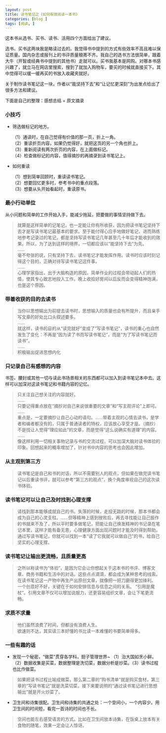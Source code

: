 ```yaml
---
layout: post
title: 读书笔记之《如何有效阅读一本书》
categories: [blog ]
tags: [阅读, ]
---
```

这本书从选书、买书、读书、活用四个方面给出了建议。  

选书、买书这两块我是略读过去的。我觉得书中提到的方式有些效率不高且难以保证质量。国内杂志或报刊上的书评质量稂莠不齐。我自己的选书方法很简单，跟着大牛（开智或经典书中提到的其他书）走就可以。买书我基本是网购。对哪本书感兴趣了，就立马在网店里搜索，搜到了就加入购物车，要买的时候就直接买下。其中觉得可以缓一缓再买的书放入收藏夹就好。  
  
关于制作读书笔记这一块，作者以“能坚持下去”和“让记忆更深刻”为出发点给出了很多方法和建议。   

下面是自己的整理：感想总结 + 原文摘录 

### 小技巧
* 筛选做标记的地方。
  
  （1）通读时，在自己觉得有价值的那一页，折上一角。  
  （2）重读折页内容，如果仍觉得好，就把这页的另一个角也折上。  
  （3）重新阅读有两次折页的内容，在上面做标记。  
  （4）检查做标记的内容，值得摘抄的再摘录到读书笔记上。  

* 如何重读
  
  （1）想到简单回顾时，重读读书笔记。  
  （2）想要回忆更多时，参考书中的重点段落。  
  （3）想要从头开始看起时，重读原书。  

### 最小行动单位
从小问题和简单的工作开始入手，能减少拖延，把要做的事情坚持做下去。

> 就算是这样简单的记笔记，也一定能让你有所收获，因为把读书笔记坚持下去才是写读书笔记最基本的要求。至于能付得心应手地做好笔记，进而熟练地参考记录过的笔记，都是坚持写读书笔记几年甚至几十年后才能收到的效果。所以，为了达到这样的境界，一切都应该以“能坚持下去”为先。  
> ......  
> 毫不夸张的说，只有坚持下去，读书笔记才能发挥作用。读书时应该时刻记得这个目的，正确对待写读书笔记这件事。  
> ......   
> 心理学家指出，出于大脑构造的原因，简单作业的过程会带动起人们的热情，使其专心致志地投入工作。晚上收拾好房间以后反而会变得精神饱满，也是这个原因。  
  
### 带着收获的目的去读书 

> 当你以思想输出为前提去读书时，思想输入的质量也会有所提升，而且亲手写文章的好处比口头叙述要多。   
> ......   
> 就这样，读书的目的从“读完就好”变成了“写读书笔记”，读书的重心也自然发生了变化：不再是“因为读了书而写读书笔记”，而是“为了写读书笔记而读书”。   
> ......  
> 积极输出促进思想内化  
  
  
### 只记录自己有感想的内容  
书签、腰封或其他一切与读此书场景相关的东西都可以加入到读书笔记本中去。这样可以加深对这读书笔记和书籍内容的记忆。  

> 只关注自己想关注的内容就好。    
> ......     
> 只要记得重点放在“摘抄对自己来说很重要的文章”和“写主观评论”上即可。   
> ......    
> 重点是，一定要摘抄让自己心动的语句。......带着主观的心情去读书，是学者和编者都没有的，只属于普通读者的特权，应该放心享受才是。（摘抄）不是找让人觉得“理应如此”的文章，而是觉得“这么说确实有道理”的内容。  
> ......   
> 像这样利用一切相关事物记录与书的交流过程，可以加深大脑对读书体验的印象。回想起来的概率增加了，针对书中内容的思考也会因此增加。  


### 从主观到第三方
> 读书笔记是自己和书的对话，所以不需要别人的观点，但如果在做完读书笔记以后重读书评，就可以参考“第三方的观点”，换个角度审视自己的这次读书体验。 

### 读书笔记可以让自己及时找到心理支撑 

> 请找到那本能够成就自己的书。失落的时候，走投无路的时候，那本书都会成为自己的心灵支柱。......但等精神上感到挫败后，再去寻找能让自己振作的书就来不及了，所以平时要多做笔记，把能让自己焕发精神的书记录在笔记本里，这样才能有备无患，心理健康方面出现问题时才能及时得到帮助。通过写读书笔记，你就可以找到一本“读了它我就可以做自己”的书，给自己坚实的心理支撑。  

### 读书笔记让输出更流畅，且质量更高    

> 之所以称读书为“体验”，是因为它会让你想起关于这本书的书评、博客文章、商务书籍和生活中的对话。这些点点滴滴，都会成为某种思考的线索。在读书笔记这一产物中再生产出原创文章，就像把一把刀磨得更加锋利。 
> 一个创意好不好，关键在于如何安排信息与信息之间的关系。 
> “引用是魔杖”。引用文章不仅可以增加说服力，还更容易组织文章，会让下笔更流畅。
  
### 求质不求量  
    
> 他们虽然浪费了时间，但都没有浪费人生。  
> 欲速则不达，其实读三本好懂的书比读一本难懂的书要简单得多。  


### 一些有趣的话
* 发现一个秘密，“做菜”贯穿各学科，厨子管理世界~ （1）治大国如烹小鲜。（2）数据收集是买菜，数据整理是洗切菜，数据分析是炒菜。（3）读书过程也比作做菜。

> 如果把读书过程比喻成做菜，那么第二章的“购书清单”就是购买食材，第三章的“写读书笔记”就是洗菜切菜，接下来要说明的“通过读书笔记进行思想输出”就是开火炒菜了。  

* 卫生间和诗集很配。卫生间和诗集的共通之处：一个空间小，一个内容少。用卫生间的时间短，看完一首诗的时间也不长。    

> 空间也能左右感受语言的方式。比如在卫生间放本诗集，在饭桌上放本有关食物的随笔，效果一定会让人惊讶。  
